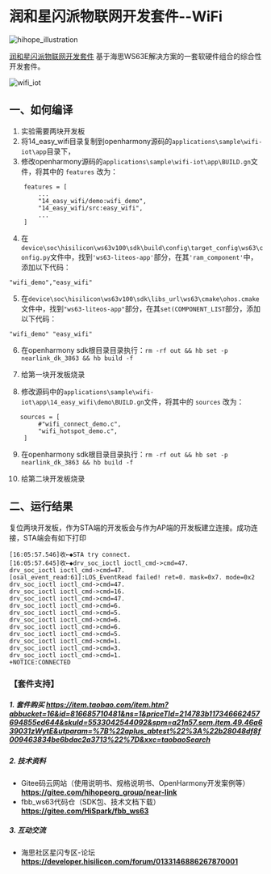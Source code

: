 # 润和星闪派物联网开发套件--WiFi

![hihope_illustration](https://gitee.com/hihopeorg/hispark-hm-pegasus/raw/master/docs/figures/hihope_illustration.png)

[润和星闪派物联网开发套件](https://item.taobao.com/item.htm?abbucket=16&id=816685710481&ns=1&priceTId=214783b117346662457694855ed644&skuId=5533042544092&spm=a21n57.sem.item.49.46a639031zWytE&utparam=%7B%22aplus_abtest%22%3A%22b28048df8f009463834be6bdac2a3713%22%7D&xxc=taobaoSearch) 基于海思WS63E解决方案的一套软硬件组合的综合性开发套件。

![wifi_iot](https://img.alicdn.com/imgextra/i4/3583112207/O1CN01SvRG981SAr7bdEg3i_!!3583112207.png)



## 一、如何编译

1. 实验需要两块开发板
2. 将14_easy_wifi目录复制到openharmony源码的`applications\sample\wifi-iot\app`目录下，
3. 修改openharmony源码的`applications\sample\wifi-iot\app\BUILD.gn`文件，将其中的 `features` 改为：

```
    features = [
        ...
        "14_easy_wifi/demo:wifi_demo",
        "14_easy_wifi/src:easy_wifi",
        ...
    ]
```
4. 在`device\soc\hisilicon\ws63v100\sdk\build\config\target_config\ws63\config.py`文件中，找到`'ws63-liteos-app'`部分，在其`'ram_component'`中，添加以下代码：
```
"wifi_demo","easy_wifi"
```

5. 在`device\soc\hisilicon\ws63v100\sdk\libs_url\ws63\cmake\ohos.cmake`文件中，找到`"ws63-liteos-app"`部分，在其`set(COMPONENT_LIST`部分，添加以下代码：
```
"wifi_demo" "easy_wifi"
```
6. 在openharmony sdk根目录目录执行：`rm -rf out && hb set -p nearlink_dk_3863 && hb build -f`

7. 给第一块开发板烧录

8. 修改源码中的`applications\sample\wifi-iot\app\14_easy_wifi\demo\BUILD.gn`文件，将其中的 `sources` 改为：

```
   sources = [
        #"wifi_connect_demo.c",
        "wifi_hotspot_demo.c",
    ]
```

9. 在openharmony sdk根目录目录执行：`rm -rf out && hb set -p nearlink_dk_3863 && hb build -f`

10. 给第二块开发板烧录

## 二、运行结果

复位两块开发板，作为STA端的开发板会与作为AP端的开发板建立连接。成功连接，STA端会有如下打印
```
[16:05:57.546]收←◆STA try connect.
[16:05:57.645]收←◆drv_soc_ioctl ioctl_cmd->cmd=47.
drv_soc_ioctl ioctl_cmd->cmd=47.
[osal_event_read:61]:LOS_EventRead failed! ret=0. mask=0x7. mode=0x2
drv_soc_ioctl ioctl_cmd->cmd=47.
drv_soc_ioctl ioctl_cmd->cmd=16.
drv_soc_ioctl ioctl_cmd->cmd=47.
drv_soc_ioctl ioctl_cmd->cmd=6.
drv_soc_ioctl ioctl_cmd->cmd=5.
drv_soc_ioctl ioctl_cmd->cmd=6.
drv_soc_ioctl ioctl_cmd->cmd=6.
drv_soc_ioctl ioctl_cmd->cmd=5.
drv_soc_ioctl ioctl_cmd->cmd=1.
drv_soc_ioctl ioctl_cmd->cmd=3.
drv_soc_ioctl ioctl_cmd->cmd=1.
+NOTICE:CONNECTED
```



### 【套件支持】

##### 1. 套件购买  https://item.taobao.com/item.htm?abbucket=16&id=816685710481&ns=1&priceTId=214783b117346662457694855ed644&skuId=5533042544092&spm=a21n57.sem.item.49.46a639031zWytE&utparam=%7B%22aplus_abtest%22%3A%22b28048df8f009463834be6bdac2a3713%22%7D&xxc=taobaoSearch

##### 2. 技术资料

- Gitee码云网站（使用说明书、规格说明书、OpenHarmony开发案例等） **https://gitee.com/hihopeorg_group/near-link**
- fbb_ws63代码仓（SDK包、技术文档下载）**https://gitee.com/HiSpark/fbb_ws63**

##### 3. 互动交流
- 海思社区星闪专区-论坛 **https://developer.hisilicon.com/forum/0133146886267870001**


